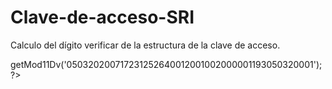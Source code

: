 # Clave-de-acceso-SRI
Calculo del dígito verificar de la estructura de la clave de acceso.
<?php
class modulo{
	function getMod11Dv( $num ){
	
	  $digits = str_replace( array( '.', ',' ), array( ''.'' ), strrev($num ) );
	  if ( ! ctype_digit( $digits ) )
	  {
	    return false;
	  }

	  $sum = 0;
	  $factor = 2;
	 
	  for( $i=0;$i<strlen( $digits ); $i++ )
	  {
	    $sum += substr( $digits,$i,1 ) * $factor;
	    if ( $factor == 7 )
	    {
	      $factor = 2;
	    }else{
	     $factor++;
	   }
	  }
	 
	  $dv = 11 - ($sum % 11);
	  if ( $dv == 10 )
	  {
	    return 1;
	  }
	  if ( $dv == 11 )
	  {
	    return 0;
	  }
	  return $dv;
	}
}
$dig = new modulo();
echo $dig->getMod11Dv('050320200717231252640012001002000001193050320001');
?>

